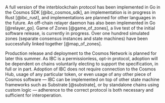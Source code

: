 A full version of the interblockchain protocol has been implemented in Go in the Cosmos SDK [@ibc_cosmos_sdk], an implementation is in progress in Rust [@ibc_rust], and implementations are planned for other languages in the future. An off-chain relayer daemon has also been implemented in Go [@relayer_go]. Game of Zones [@game_of_zones], a live test of the initial software release, is currently in progress. Over one hundred simulated zones (separate consensus instances and state machines) have been successfully linked together [@map_of_zones].

Production release and deployment to the Cosmos Network is planned for later this summer. As IBC is a permissionless, opt-in protocol, adoption will be dependent on chains voluntarily electing to support the specification, in full or in part. Adoption of IBC does not require connection to the Cosmos Hub, usage of any particular token, or even usage of any other piece of Cosmos software — IBC can be implemented on top of other state machine frameworks such as Substrate [@substrate], or by standalone chains using custom logic — adherence to the correct protocol is both necessary and sufficient for interoperation.
